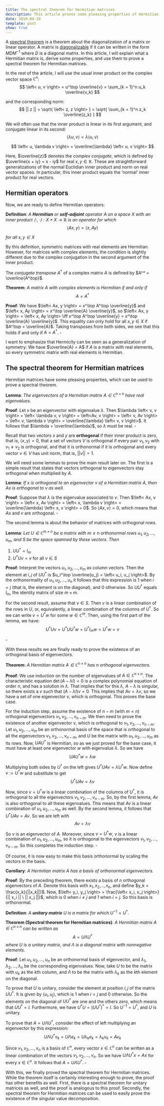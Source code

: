 ```yaml
---
title: The spectral theorem for Hermitian matrices
description: This article proves some pleasing properties of Hermitian matrices, and uses them to prove that Hermitian matrices can be diagonalized in a specific form.
date: 2019-04-10
template: post
show: true
---
```


A [spectral theorem](https://en.wikipedia.org/wiki/Spectral_theorem) is a theorem about the diagonalization of a matrix or linear operator. A matrix is [diagonalizable](https://en.wikipedia.org/wiki/Diagonalizable_matrix#Definition) if it can be written in the form $MDM^{-1}$ where $D$ is a diagonal matrix. In this article, I will explain what a Hermitian matrix is, derive some properties, and use them to prove a spectral theorem for Hermitian matrices.

In the rest of the article, I will use the usual inner product on the complex vector space $\mathbb{C}^n$:
$$ \left< u, v \right> = u^\top \overline{v} = \sum_{k = 1}^n u_k \overline{v_k} $$

and the corresponding norm:
$$ || z || = \sqrt{ \left< z, z \right> } = \sqrt{ \sum_{k = 1}^n z_k \overline{z_k} } $$

We will often use that the inner product is linear in its first argument, and conjugate linear in its second:
$$ \left< \lambda u, v \right> = \lambda \left< u, v \right> $$

$$ \left< u, \lambda v \right> = \overline{\lambda} \left< u, v \right> $$

Here, $\overline{z}$ denotes the *complex conjugate*, which is defined by $\overline{x + iy} = x - iy$ for real $x, y \in \mathbb{R}$. These are straightforward generalizations of the normal Euclidian inner product and norm on real vector spaces. In particular, this inner product equals the ‘normal’ inner product for real vectors.


## Hermitian operators

Now, we are ready to define Hermitian operators:

**Definition**: *A **Hermitian** or **self-adjoint** operator $A$ on a space $X$ with an inner product $\left< \cdot, \cdot \right> : X \times X \rightarrow \mathbb{R}$ is an operator for which*
$$ \left< Ax, y \right> = \left< x, Ay \right> $$

*for all $x, y \in X$*

By this definition, symmetric matrices with real elements are Hermitian. However, for matrices with complex elements, the condition is slightly different due to the complex conjugation in the second argument of the inner product.

The *conjugate transpose* $A^*$ of a complex matrix $A$ is defined by $A^* = \overline{A^\top}$.

**Theorem**: *A matrix $A$ with complex elements is Hermitian if and only if*
$$ A = A^* $$

**Proof**: We have $\left< Ax, y \right> = x^\top A^\top \overline{y}$ and $\left< x, Ay \right> = x^\top \overline{A} \overline{y}$, so $\left< Ax, y \right> = \left< x, Ay \right> \iff x^\top A^\top \overline{y} = x^\top \overline{A} \overline{y}$. This equality can only hold for all $x, y \in X$ if $A^\top = \overline{A}$. Taking transposes from both sides, we see that this holds if and only if $A = A^*$. $\square$

I want to emphasize that Hermicity can be seen as a generalization of symmetry: We have $\overline{A} = A$ if $A$ is a matrix with real elements, so every symmetric matrix with real elements is Hermitian.



## The spectral theorem for Hermitian matrices

Hermitian matrices have some pleasing properties, which can be used to prove a spectral theorem.

**Lemma**: *The eigenvectors of a Hermitian matrix $A \in \mathbb{C}^{n \times n}$ have real eigenvalues.*

**Proof**: Let $v$ be an eigenvector with eigenvalue $\lambda$. Then $\lambda \left< v, v \right> = \left< \lambda v, v \right> = \left<Av, v \right> = \left< v, Av \right> = \left< v, \lambda v \right> = \overline{\lambda} \left< v, v \right>$. It follows that $\lambda = \overline{\lambda}$, so $\lambda$ must be real. $\square$

Recall that two vectors $x$ and $y$ are **orthogonal** if their inner product is zero, that is, $\left< x, y \right> = 0$, that a set of vectors $V$ is orthogonal if every pair $v_1, v_2$ with $v_1 \not= v_2$ is orthogonal, and that it is orthonormal if it is orthogonal and every vector $v \in V$ has unit norm, that is, $||v|| = 1$.

We will need some lemmas to prove the main result later on. The first is a simple result that states that vectors orthogonal to eigenvectors stay orthogonal when multiplied by $A$.

**Lemma**: *If $x$ is orthogonal to an eigenvector $v$ of a Hermitian matrix $A$, then $Ax$ is orthogonal to $v$ as well.*

**Proof**: Suppose that $\lambda$ is the eigenvalue associated to $v$. Then $\left< Ax, v \right> = \left< x, Av \right> = \left< x, \lambda v \right> = \overline{\lambda} \left< x, v \right> = 0$. So $\left< Ax, v \right> = 0$, which means that $Ax$ and $v$ are orthogonal. $\square$

The second lemma is about the behavior of matrices with orthogonal rows.

**Lemma**: *Let $U \in \mathbb{C}^{m \times n}$ be a matrix with $m \leq n$ orthonormal rows $u_1, u_2, ..., u_m$, and $S$ be the space spanned by these vectors. Then*

  1. $U U^* = I_m$
  2. $U^* U v = v$ for all $v \in S$

**Proof**: Interpret the vectors $u_1, u_2, ..., u_m$ as column vectors. Then the element at $i, j$ of $U U^*$ is $u_i^\top \overline{u_j} = \left< u_i, u_j \right>$. By the orthonormality of $u_1, u_2, ..., u_n$ it follows that this expression is $1$ when $i = j$ (that is, the element is on the diagonal), and $0$ otherwise. So $UU^*$ equals $I_m$, the identity matrix of size $m \times m$.

For the second result, assume that $v \in S$. Then $v$ is a linear combination of the rows in $U$, or, equivalently, a linear combination of the columns of $U^*$. So we can write $v = U^* w$ for some $w \in \mathbb{C}^m$. Then, using the first part of the lemma, we have:
$$U^* U v = U^* U U^* w = U^* I_m w = U^* w = v$$

$\square$

With these results we are finally ready to prove the existence of an orthogonal basis of eigenvectors.

**Theorem**: *A Hermitian matrix $A \in \mathbb{C}^{n \times n}$ has $n$ orthogonal eigenvectors.*

**Proof**: We use induction on the number of eigenvalues of $A \in \mathbb{C}^{n \times n}$. The characteristic equation $\det(A - \lambda I) = 0$ is a complex polynomial equation of order $n$, and has a solution in $\lambda$. That implies that for this $\lambda$, $A - \lambda$ is singular, so there exists a $v$ such that $(A - \lambda I)v = 0$. This implies that $Av = \lambda v$, so we have a set of one eigenvector $v$, which is orthogonal. This proves the base case.

For the induction step, assume the existence of $n - m$ (with $m < n$) orthogonal eigenvectors $v_1, v_2, ..., v_{n - m}$. We then need to prove the existence of another eigenvector $v$, which is orthogonal to $v_1, v_2, ..., v_{n - m}$. Let $u_1, u_2, ...,  u_m$ be an orthonormal basis of the space that is orthogonal to all the eigenvectors $v_1, v_2, ..., v_{n - m}$, and $U$ be the matrix with $u_1, u_2, ..., u_m$ as its rows. Now, $U A U^*$ is Hermitian, so as we just proved for the base case, it must have at least one eigenvector $w$ with eigenvalue $\lambda$. So we have
$$U A U^* w = \lambda w$$

Multiplying both sides by $U^*$ on the left gives $U^* U A v = \lambda U^* w$. Now define $v := U^*w$ and substitute to get
$$ U^* U A v = \lambda v $$

Now, since $v = U^* w$ is a linear combination of the columns of $U^*$, it is orthogonal to all the eigenvectors $v_1, v_2, ..., v_{n - m}$. So, by the first lemma, $A v$ is also orthogonal to all these eigenvalues. This means that $A v$ is a linear combination of $u_1, u_2, ..., u_m$ as well. By the second lemma, it follows that $U^* U Av = Av$. So we are left with
$$ Av = \lambda v $$

So $v$ is an eigenvector of $A$. Moreover, since $v = U^* w$, $v$ is a linear combination of $u_1, u_2, ..., u_m$, so it is orthogonal to the eigenvectors $v_1, v_2, ..., v_{n - m}$. So this completes the induction step. $\square$

Of course, it is now easy to make this basis orthonormal by scaling the vectors in the basis.

**Corollary**: *A Hermitian matrix $A$ has a basis of orthonormal eigenvectors.*

**Proof**: By the preceding theorem, there exists a basis of $n$ orthogonal eigenvectors of $A$. Denote this basis with $x_1, x_2, .., x_n$, and define $y_k = \frac{x_k}{||x_k||}$. Now, $\left< y_i, y_j \right> = \frac{\left< x_i, x_j \right>}{|| x_i || \ || x_j ||}$, which is $0$ when $i \not= j$ and $1$ when $i = j$. So this basis is orthonormal.


**Definition**: *A **unitary matrix** $U$ is a matrix for which* $U^{-1} = U^*$.

**Theorem (Spectral theorem for Hermitian matrices)**: *A Hermitian matrix $A \in \mathbb{C}^{n \times n}$ can be written as*
$$ A = U \Lambda U^* $$
*where $U$ is a unitary matrix, and $\Lambda$ is a diagonal matrix with nonnegative elements.*

**Proof**: Let $u_1, u_2, ..., u_n$ be an orthonormal basis of eigenvector, and $\lambda_1, \lambda_2, ..., \lambda_n$ be the corresponding eigenvalues. Now, take $U$ to be the matrix with $u_k$ as the $k$th column, and $\Lambda$ to be the matrix with $\lambda_k$ as the $k$th element on the diagonal.

To prove that $U$ is unitary, consider the element at position $i, j$ of the matrix $U U^*$. It is given by $\left< u_i, u_j \right>$, which is $1$ when $i = j$ and $0$ otherwise. So the elements on the diagonal of $U U^*$ are one and the others zero, which means that $U U^* = I$. Furthermore, we have $U^* U = (U U^*)^* = I$. So $U^{-1} = U^*$, and $U$ is unitary.

To prove that $A = U \Lambda U^*$, consider the effect of left multiplying an eigenvector by this expression:
$$ U \Lambda U^* v_k = U \Lambda e_k = U \lambda_k e_k = \lambda_k v_k = A v_k$$

Since $v_1, v_2, ..., v_n$ is a basis of $\mathbb{C}^n$,  every vector $x \in \mathbb{C}^n$ can be written as a linear combination of the vectors $v_1, v_2, ..., v_n$. So we have $U \Lambda U^* x = Ax$ for every $x \in \mathbb{C}^n$. It follows that $A = U \Lambda U^*$. $\square$

With this, we finally proved the spectral theorem for Hermitian matrices. While the theorem itself is certainly interesting enough to prove, the proof has other benefits as well. First, there is a spectral theorem for unitary matrices as well, and the proof is analogous to this proof. Secondly, the spectral theorem for Hermitian matrices can be used to easily prove the existence of the singular value decomposition.
